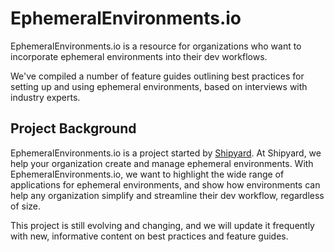 # EphemeralEnvironments.io

EphemeralEnvironments.io is a resource for organizations who want to incorporate ephemeral environments into their dev workflows.

We've compiled a number of feature guides outlining best practices for setting up and using ephemeral environments, based on interviews with industry experts.

## Project Background

EphemeralEnvironments.io is a project started by [Shipyard](https://www.shipyard.build/). At Shipyard, we help your organization create and manage ephemeral environments. With EphemeralEnvironments.io, we want to highlight the wide range of applications for ephemeral environments, and show how environments can help any organization simplify and streamline their dev workflow, regardless of size.

This project is still evolving and changing, and we will update it frequently with new, informative content on best practices and feature guides.
